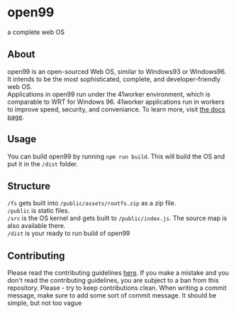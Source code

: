 # open99
a complete web OS
## About
open99 is an open-sourced Web OS, similar to Windows93 or Windows96. It intends to be the most sophisticated, complete, and developer-friendly web OS.  
Applications in open99 run under the 41worker environment, which is comparable to WRT for Windows 96. 41worker applications run in workers to improve speed, security, and conveniance. To learn more, visit [the docs page](https://docs.open99.ga/api/41worker).
## Usage
You can build open99 by running `npm run build`. This will build the OS and put it in the `/dist` folder.
## Structure
`/fs` gets built into `/public/assets/rootfs.zip` as a zip file.  
`/public` is static files.  
`/src` is the OS kernel and gets built to `/public/index.js`. The source map is also available there.  
`/dist` is your ready to run build of open99
## Contributing
Please read the contributing guidelines [here](CONTRIBUTING.md). If you make a mistake and you don't read the contributing guidelines, you are subject to a ban from this repository. Please - try to keep contributions clean. When writing a commit message, make sure to add some sort of commit message. It should be simple, but not too vague